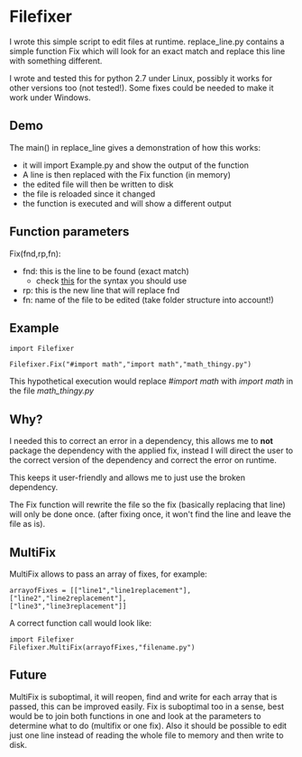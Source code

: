 # Filefixer

I wrote this simple script to edit files at runtime. replace_line.py contains a simple function Fix which will look for an exact match and replace this line with something different.

I wrote and tested this for python 2.7 under Linux, possibly it works for other versions too (not tested!). Some fixes could be needed to make it work under Windows.

## Demo
The main() in replace_line gives a demonstration of how this works:
* it will import Example.py and show the output of the function
* A line is then replaced with the Fix function (in memory)
* the edited file will then be written to disk
* the file is reloaded since it changed
* the function is executed and will show a different output

## Function parameters
Fix(fnd,rp,fn):
* fnd: this is the line to be found (exact match)
  * check  [this](https://docs.python.org/3/library/re.html#regular-expression-syntax) for the syntax you should use
* rp: this is the new line that will replace fnd
* fn: name of the file to be edited (take folder structure into account!)

## Example
    import Filefixer

    Filefixer.Fix("#import math","import math","math_thingy.py")
This hypothetical execution would replace _#import math_ with _import math_ in the file _math_thingy.py_

## Why?
I needed this to correct an error in a dependency, this allows me to **not** package the dependency with the applied fix, instead I will direct the user to the correct version of the dependency and correct the error on runtime.

This keeps it user-friendly and allows me to just use the broken dependency.

The Fix function will rewrite the file so the fix (basically replacing that line) will only be done once. (after fixing once, it won't find the line and leave the file as is).

## MultiFix
MultiFix allows to pass an array of fixes, for example:

    arrayofFixes = [["line1","line1replacement"],
    ["line2","line2replacement"],
    ["line3","line3replacement"]]

A correct function call would look like:

    import Filefixer
    Filefixer.MultiFix(arrayofFixes,"filename.py")

## Future
MultiFix is suboptimal, it will reopen, find and write for each array that is passed, this can be improved easily.
Fix is suboptimal too in a sense, best would be to join both functions in one and look at the parameters to determine what to do (multifix or one fix). Also it should be possible to edit just one line instead of reading the whole file to memory and then write to disk.
